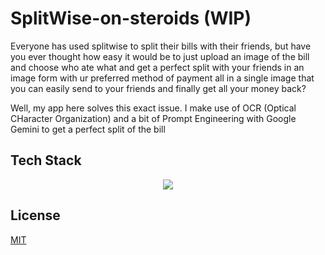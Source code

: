 
# SplitWise-on-steroids (WIP)

Everyone has used splitwise to split their bills with their friends, but have you ever thought how easy it would be to just upload an image of the bill and choose who ate what and get a perfect split with your friends in an image form with ur preferred method of payment all in a single image that you can easily send to your friends and finally get all your money back?

Well, my app here solves this exact issue. I make use of OCR (Optical CHaracter Organization) and a bit of Prompt Engineering with Google Gemini to get a perfect split of the bill
## Tech Stack

<p align="center">
  <a href="https://skillicons.dev">
    <img src="https://skillicons.dev/icons?i=nodejs,html,css,react,mongodb,express&perline=3" />
  </a>
</p>


## License

[MIT](https://choosealicense.com/licenses/mit/)

